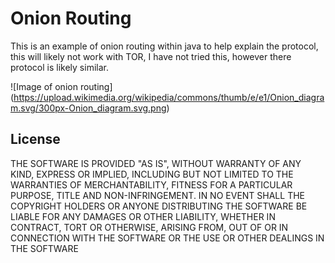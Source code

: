 Onion Routing
===========

This is an example of onion routing within java to help explain the protocol, this will likely not work with TOR, I have not tried this, however there protocol is likely similar.

![Image of onion routing]
(https://upload.wikimedia.org/wikipedia/commons/thumb/e/e1/Onion_diagram.svg/300px-Onion_diagram.svg.png)

License
-----------
THE SOFTWARE IS PROVIDED "AS IS", WITHOUT WARRANTY OF ANY KIND, EXPRESS OR IMPLIED, INCLUDING BUT NOT LIMITED TO THE WARRANTIES OF MERCHANTABILITY, FITNESS FOR A PARTICULAR PURPOSE, TITLE AND NON-INFRINGEMENT. IN NO EVENT SHALL THE COPYRIGHT HOLDERS OR ANYONE DISTRIBUTING THE SOFTWARE BE LIABLE FOR ANY DAMAGES OR OTHER LIABILITY, WHETHER IN CONTRACT, TORT OR OTHERWISE, ARISING FROM, OUT OF OR IN CONNECTION WITH THE SOFTWARE OR THE USE OR OTHER DEALINGS IN THE SOFTWARE
